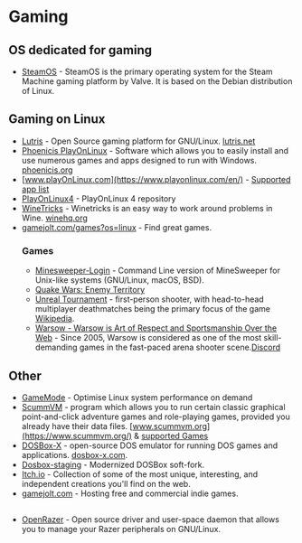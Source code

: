 # Gaming

## OS dedicated for gaming
- [SteamOS](https://store.steampowered.com/steamos) - SteamOS is the primary operating system for the Steam Machine gaming platform by Valve. It is based on the Debian distribution of Linux.

## Gaming on Linux
- [Lutris](https://github.com/lutris/lutris) - Open Source gaming platform for GNU/Linux. [lutris.net](https://lutris.net/)
- [Phoenicis PlayOnLinux](https://github.com/PhoenicisOrg/phoenicis) - Software which allows you to easily install and use numerous games and apps designed to run with Windows. [phoenicis.org](https://phoenicis.org/)
- [www.playOnLinux.com](https://www.playonlinux.com/en/) - [Supported app list](https://www.playonlinux.com/en/supported_apps-1-0.html)
- [PlayOnLinux4](https://github.com/PlayOnLinux/POL-POM-4) - PlayOnLinux 4 repository
- [WineTricks](https://github.com/Winetricks/winetricks) - Winetricks is an easy way to work around problems in Wine. [winehq.org](https://wiki.winehq.org/Winetricks)
- [gamejolt.com/games?os=linux](https://gamejolt.com/games?os=linux) - Find great games.
  ### Games
   - [Minesweeper-Login](https://github.com/OGoodness/Minesweeper-Login) - Command Line version of MineSweeper for Unix-like systems (GNU/Linux, macOS, BSD).
   - [Quake Wars: Enemy Territory](https://www.splashdamage.com/games/enemy-territory-quake-wars/)
   - [Unreal Tournament](https://www.epicgames.com/unrealtournament/en-US/) - first-person shooter, with head-to-head multiplayer deathmatches being the primary focus of the game [Wikipedia](https://en.wikipedia.org./wiki/Unreal_tournament).
   - [Warsow - Warsow is Art of Respect and Sportsmanship Over the Web](https://warsow.net/) - Since 2005, Warsow is considered as one of the most skill-demanding games in the fast-paced arena shooter scene.[Discord](https://discord.com/invite/Z9UgZZM)

## Other
- [GameMode](https://github.com/FeralInteractive/gamemode) - Optimise Linux system performance on demand
- [ScummVM](https://github.com/scummvm/scummvm) - program which allows you to run certain classic graphical point-and-click adventure games and role-playing games, provided you already have their data files. [www.scummvm.org](https://www.scummvm.org/) & [supported Games](https://wiki.scummvm.org/index.php?title=Category:Supported_Games)
- [DOSBox-X](https://github.com/joncampbell123/dosbox-x) - open-source DOS emulator for running DOS games and applications. [dosbox-x.com](https://dosbox-x.com/).
- [Dosbox-staging](https://github.com/dosbox-staging/dosbox-staging) - Modernized DOSBox soft-fork.
- [Itch.io](https://itch.io/) - Collection of some of the most unique, interesting, and independent creations you'll find on the web.
- [gamejolt.com](https://gamejolt.com) - Hosting free and commercial indie games.

##
- [OpenRazer](https://openrazer.github.io/) - Open source driver and user-space daemon that allows you to manage your Razer peripherals on GNU/Linux.
